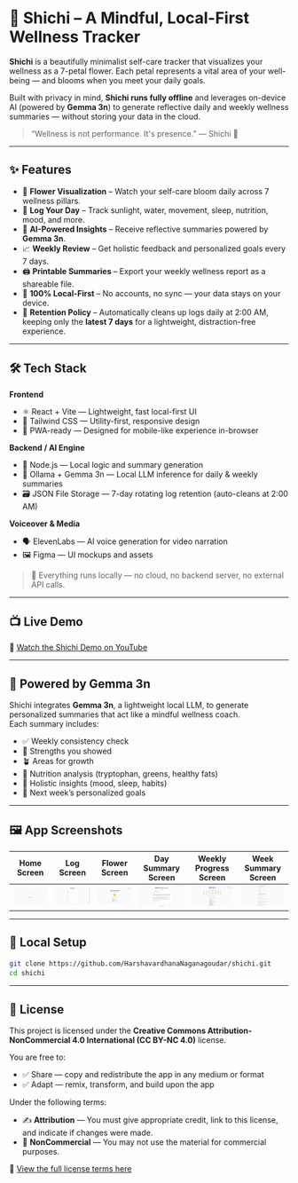 # 🌸 Shichi – A Mindful, Local-First Wellness Tracker

**Shichi** is a beautifully minimalist self-care tracker that visualizes your wellness as a 7-petal flower. Each petal represents a vital area of your well-being — and blooms when you meet your daily goals.

Built with privacy in mind, **Shichi runs fully offline** and leverages on-device AI (powered by **Gemma 3n**) to generate reflective daily and weekly wellness summaries — without storing your data in the cloud.

> “Wellness is not performance. It's presence.” — Shichi 🌿

---

## ✨ Features

- 🌼 **Flower Visualization** – Watch your self-care bloom daily across 7 wellness pillars.
- 📝 **Log Your Day** – Track sunlight, water, movement, sleep, nutrition, mood, and more.
- 🤖 **AI-Powered Insights** – Receive reflective summaries powered by **Gemma 3n**.
- 📈 **Weekly Review** – Get holistic feedback and personalized goals every 7 days.
- 🖨️ **Printable Summaries** – Export your weekly wellness report as a shareable file.
- 🔐 **100% Local-First** – No accounts, no sync — your data stays on your device.
- 🔄 **Retention Policy** – Automatically cleans up logs daily at 2:00 AM, keeping only the **latest 7 days** for a lightweight, distraction-free experience.

---

## 🛠️ Tech Stack

**Frontend**  
- ⚛️ React + Vite — Lightweight, fast local-first UI  
- 🎨 Tailwind CSS — Utility-first, responsive design  
- 📱 PWA-ready — Designed for mobile-like experience in-browser

**Backend / AI Engine**  
- 🧠 Node.js — Local logic and summary generation  
- 🤖 Ollama + Gemma 3n — Local LLM inference for daily & weekly summaries  
- 🗃️ JSON File Storage — 7-day rotating log retention (auto-cleans at 2:00 AM)

**Voiceover & Media**  
- 🗣️ ElevenLabs — AI voice generation for video narration  
- 🖼️ Figma — UI mockups and assets

> 🔐 Everything runs locally — no cloud, no backend server, no external API calls.

---
## 📺 Live Demo

🎥 [Watch the Shichi Demo on YouTube](https://youtu.be/AVnyiI5V_g0?si=8V1WkoBTXV8aR4Ek)

---

## 🧠 Powered by Gemma 3n

Shichi integrates **Gemma 3n**, a lightweight local LLM, to generate personalized summaries that act like a mindful wellness coach.  
Each summary includes:
- ✅ Weekly consistency check
- 🌱 Strengths you showed
- 🪴 Areas for growth
- 🧬 Nutrition analysis (tryptophan, greens, healthy fats)
- 🧘 Holistic insights (mood, sleep, habits)
- 🎯 Next week’s personalized goals

---

## 🖼️ App Screenshots

| Home Screen | Log Screen | Flower Screen | Day Summary Screen | Weekly Progress Screen | Week Summary Screen |
|-------------|---------------|----------------|-------------|---------------|----------------|
| ![Home](assets/Home_screen.png) | ![log](assets/Log_screen.png) | ![flower](assets/Flower_screen.png) | ![day summary](assets/DailySummary_screen.png) | ![weekly progress](assets/Weekly_Progress_screen.png) | ![week summary](assets/WeekSummary_screen.png) |

---

## 🚀 Local Setup

```bash
git clone https://github.com/HarshavardhanaNaganagoudar/shichi.git
cd shichi
```
---

## 📄 License

This project is licensed under the **Creative Commons Attribution-NonCommercial 4.0 International (CC BY-NC 4.0)** license.

You are free to:

- ✅ Share — copy and redistribute the app in any medium or format  
- ✅ Adapt — remix, transform, and build upon the app

Under the following terms:

- ✍️ **Attribution** — You must give appropriate credit, link to this license, and indicate if changes were made.  
- 🚫 **NonCommercial** — You may not use the material for commercial purposes.

🔗 [View the full license terms here](https://creativecommons.org/licenses/by-nc/4.0/)
